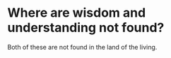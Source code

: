 # Where are wisdom and understanding not found?

Both of these are not found in the land of the living.

